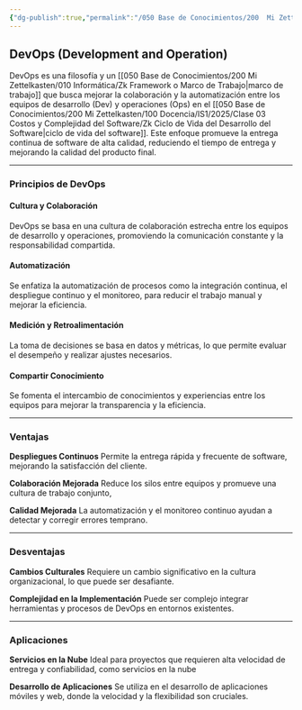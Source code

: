 ```yaml
---
{"dg-publish":true,"permalink":"/050 Base de Conocimientos/200  Mi Zettelkasten/100 Docencia/IS1/2025/Clase 04 El Proceso de Desarrollo del Software/Zk DevOps (Development and Operation)/","tags":["digitalGarden","modeloDeProceso","devOps"]}
---
```


## DevOps (Development and Operation)

DevOps es una filosofía y un [[050 Base de Conocimientos/200  Mi Zettelkasten/010 Informática/Zk Framework o Marco de Trabajo\|marco de trabajo]] que busca mejorar la colaboración y la automatización entre los equipos de desarrollo (Dev) y operaciones (Ops) en el [[050 Base de Conocimientos/200  Mi Zettelkasten/100 Docencia/IS1/2025/Clase 03 Costos y Complejidad del Software/Zk Ciclo de Vida del Desarrollo del Software\|ciclo de vida del software]]. Este enfoque promueve la entrega continua de software de alta calidad, reduciendo el tiempo de entrega y mejorando la calidad del producto final.

----
### Principios de DevOps

#### Cultura y Colaboración
DevOps se basa en una cultura de colaboración estrecha entre los equipos de desarrollo y operaciones, promoviendo la comunicación constante y la responsabilidad compartida.

#### Automatización
Se enfatiza la automatización de procesos como la integración continua, el despliegue continuo y el monitoreo, para reducir el trabajo manual y mejorar la eficiencia.

#### Medición y Retroalimentación
La toma de decisiones se basa en datos y métricas, lo que permite evaluar el desempeño y realizar ajustes necesarios.

#### Compartir Conocimiento
Se fomenta el intercambio de conocimientos y experiencias entre los equipos para mejorar la transparencia y la eficiencia.

----
### Ventajas

**Despliegues Continuos**
Permite la entrega rápida y frecuente de software, mejorando la satisfacción del cliente.

**Colaboración Mejorada**
Reduce los silos entre equipos y promueve una cultura de trabajo conjunto,

**Calidad Mejorada**
La automatización y el monitoreo continuo ayudan a detectar y corregir errores temprano.

----
### Desventajas

**Cambios Culturales**
Requiere un cambio significativo en la cultura organizacional, lo que puede ser desafiante.

**Complejidad en la Implementación**
Puede ser complejo integrar herramientas y procesos de DevOps en entornos existentes.

----
### Aplicaciones

**Servicios en la Nube**
Ideal para proyectos que requieren alta velocidad de entrega y confiabilidad, como servicios en la nube 

**Desarrollo de Aplicaciones**
Se utiliza en el desarrollo de aplicaciones móviles y web, donde la velocidad y la flexibilidad son cruciales.